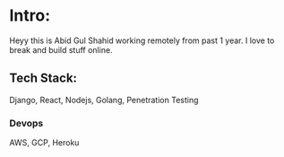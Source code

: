 # Intro:
Heyy this is Abid Gul Shahid working remotely from past 1 year. I love to break and build stuff online.

## Tech Stack:
Django, React, Nodejs, Golang, Penetration Testing

### Devops
AWS, GCP, Heroku
